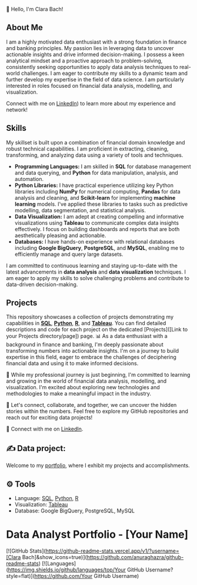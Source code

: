 
👋 Hello, I'm Clara Bach!

## About Me

I am a highly motivated data enthusiast with a strong foundation in finance and banking principles. My passion lies in leveraging data to uncover actionable insights and drive informed decision-making. I possess a keen analytical mindset and a proactive approach to problem-solving, consistently seeking opportunities to apply data analysis techniques to real-world challenges. I am eager to contribute my skills to a dynamic team and further develop my expertise in the field of data science. I am particularly interested in roles focused on financial data analysis, modelling, and visualization. 

Connect with me on [LinkedIn](http://www.linkedin.com/in/clarabach)) to learn more about my experience and network!

## Skills

My skillset is built upon a combination of financial domain knowledge and robust technical capabilities. I am proficient in extracting, cleaning, transforming, and analyzing data using a variety of tools and techniques. 

* **Programming Languages:** I am skilled in **SQL** for database management and data querying, and **Python** for data manipulation, analysis, and automation.
* **Python Libraries:** I have practical experience utilizing key Python libraries including **NumPy** for numerical computing, **Pandas** for data analysis and cleaning, and **Scikit-learn** for implementing **machine learning** models. I've applied these libraries to tasks such as predictive modelling, data segmentation, and statistical analysis.
* **Data Visualization:** I am adept at creating compelling and informative visualizations using **Tableau** to communicate complex data insights effectively. I focus on building dashboards and reports that are both aesthetically pleasing and actionable.
* **Databases:** I have hands-on experience with relational databases including **Google BigQuery**, **PostgreSQL**, and **MySQL**, enabling me to efficiently manage and query large datasets. 

I am committed to continuous learning and staying up-to-date with the latest advancements in **data analysis** and **data visualization** techniques. I am eager to apply my skills to solve challenging problems and contribute to data-driven decision-making.

## Projects

This repository showcases a collection of projects demonstrating my capabilities in **[SQL](https://github.com/bachbaongan/Portfolio/blob/main/README.md#sql)**, **[Python](https://github.com/bachbaongan/Portfolio/blob/main/README.md#python)**, **[R](https://github.com/bachbaongan/Portfolio/blob/main/README.md#r)**, and **[Tableau](https://public.tableau.com/app/profile/clara.bach/vizzes)**. You can find detailed descriptions and code for each project on the dedicated [Projects]([Link to your Projects directory/page]) page.
📊 As a data enthusiast with a background in finance and banking, I'm deeply passionate about transforming numbers into actionable insights. I'm on a journey to build expertise in this field, eager to embrace the challenges of deciphering financial data and using it to make informed decisions.

💼 While my professional journey is just beginning, I'm committed to learning and growing in the world of financial data analysis, modelling, and visualization. I'm excited about exploring new technologies and methodologies to make a meaningful impact in the industry.

🌟 Let's connect, collaborate, and together, we can uncover the hidden stories within the numbers. Feel free to explore my GitHub repositories and reach out for exciting data projects!

📧 Connect with me on [LinkedIn](http://www.linkedin.com/in/clarabach).

## ✍️ Data project: 
Welcome to my [portfolio](https://github.com/bachbaongan/Portfolio), where I exhibit my projects and accomplishments.

## ⚙️ Tools

* Language: [SQL](https://github.com/bachbaongan/Portfolio/blob/main/README.md#sql), [Python](https://github.com/bachbaongan/Portfolio/blob/main/README.md#python), [R](https://github.com/bachbaongan/Portfolio/blob/main/README.md#r)
* Visualization: [Tableau](https://public.tableau.com/app/profile/clara.bach/vizzes)
* Database: Google BigQuery, PostgreSQL, MySQL

# Data Analyst Portfolio - [Your Name]

[![GitHub Stats](https://github-readme-stats.vercel.app/v1/?username=[Clara Bach]&show_icons=true)](https://github.com/anuraghazra/github-readme-stats)
[![Languages](https://img.shields.io/github/languages/top/Your GitHub Username?style=flat)](https://github.com/Your GitHub Username)


